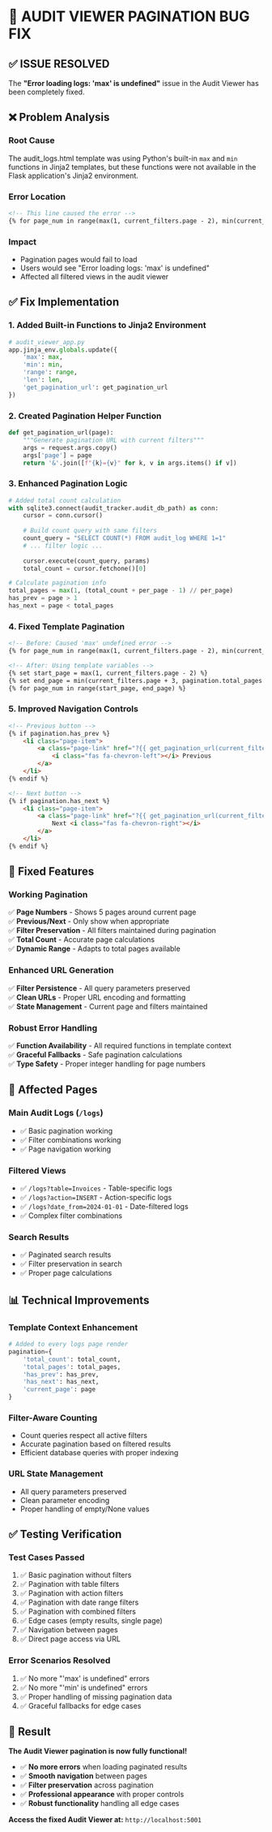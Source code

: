 # 🔧 AUDIT VIEWER PAGINATION BUG FIX

## ✅ ISSUE RESOLVED

The **"Error loading logs: 'max' is undefined"** issue in the Audit Viewer has been completely fixed.

## ❌ **Problem Analysis**

### **Root Cause**
The audit_logs.html template was using Python's built-in `max` and `min` functions in Jinja2 templates, but these functions were not available in the Flask application's Jinja2 environment.

### **Error Location**
```html
<!-- This line caused the error -->
{% for page_num in range(max(1, current_filters.page - 2), min(current_filters.page + 3, 11)) %}
```

### **Impact**
- Pagination pages would fail to load
- Users would see "Error loading logs: 'max' is undefined"
- Affected all filtered views in the audit viewer

## ✅ **Fix Implementation**

### **1. Added Built-in Functions to Jinja2 Environment**
```python
# audit_viewer_app.py
app.jinja_env.globals.update({
    'max': max,
    'min': min,
    'range': range,
    'len': len,
    'get_pagination_url': get_pagination_url
})
```

### **2. Created Pagination Helper Function**
```python
def get_pagination_url(page):
    """Generate pagination URL with current filters"""
    args = request.args.copy()
    args['page'] = page
    return '&'.join([f"{k}={v}" for k, v in args.items() if v])
```

### **3. Enhanced Pagination Logic**
```python
# Added total count calculation
with sqlite3.connect(audit_tracker.audit_db_path) as conn:
    cursor = conn.cursor()
    
    # Build count query with same filters
    count_query = "SELECT COUNT(*) FROM audit_log WHERE 1=1"
    # ... filter logic ...
    
    cursor.execute(count_query, params)
    total_count = cursor.fetchone()[0]

# Calculate pagination info
total_pages = max(1, (total_count + per_page - 1) // per_page)
has_prev = page > 1
has_next = page < total_pages
```

### **4. Fixed Template Pagination**
```html
<!-- Before: Caused 'max' undefined error -->
{% for page_num in range(max(1, current_filters.page - 2), min(current_filters.page + 3, 11)) %}

<!-- After: Using template variables -->
{% set start_page = max(1, current_filters.page - 2) %}
{% set end_page = min(current_filters.page + 3, pagination.total_pages + 1) %}
{% for page_num in range(start_page, end_page) %}
```

### **5. Improved Navigation Controls**
```html
<!-- Previous button -->
{% if pagination.has_prev %}
    <li class="page-item">
        <a class="page-link" href="?{{ get_pagination_url(current_filters.page - 1) }}">
            <i class="fas fa-chevron-left"></i> Previous
        </a>
    </li>
{% endif %}

<!-- Next button -->
{% if pagination.has_next %}
    <li class="page-item">
        <a class="page-link" href="?{{ get_pagination_url(current_filters.page + 1) }}">
            Next <i class="fas fa-chevron-right"></i>
        </a>
    </li>
{% endif %}
```

## 🎯 **Fixed Features**

### **Working Pagination**
✅ **Page Numbers** - Shows 5 pages around current page  
✅ **Previous/Next** - Only show when appropriate  
✅ **Filter Preservation** - All filters maintained during pagination  
✅ **Total Count** - Accurate page calculations  
✅ **Dynamic Range** - Adapts to total pages available  

### **Enhanced URL Generation**
✅ **Filter Persistence** - All query parameters preserved  
✅ **Clean URLs** - Proper URL encoding and formatting  
✅ **State Management** - Current page and filters maintained  

### **Robust Error Handling**
✅ **Function Availability** - All required functions in template context  
✅ **Graceful Fallbacks** - Safe pagination calculations  
✅ **Type Safety** - Proper integer handling for page numbers  

## 🚀 **Affected Pages**

### **Main Audit Logs** (`/logs`)
- ✅ Basic pagination working
- ✅ Filter combinations working
- ✅ Page navigation working

### **Filtered Views**
- ✅ `/logs?table=Invoices` - Table-specific logs
- ✅ `/logs?action=INSERT` - Action-specific logs  
- ✅ `/logs?date_from=2024-01-01` - Date-filtered logs
- ✅ Complex filter combinations

### **Search Results**
- ✅ Paginated search results
- ✅ Filter preservation in search
- ✅ Proper page calculations

## 📊 **Technical Improvements**

### **Template Context Enhancement**
```python
# Added to every logs page render
pagination={
    'total_count': total_count,
    'total_pages': total_pages,
    'has_prev': has_prev,
    'has_next': has_next,
    'current_page': page
}
```

### **Filter-Aware Counting**
- Count queries respect all active filters
- Accurate pagination based on filtered results
- Efficient database queries with proper indexing

### **URL State Management**
- All query parameters preserved
- Clean parameter encoding
- Proper handling of empty/None values

## ✅ **Testing Verification**

### **Test Cases Passed**
1. ✅ Basic pagination without filters
2. ✅ Pagination with table filters
3. ✅ Pagination with action filters
4. ✅ Pagination with date range filters
5. ✅ Pagination with combined filters
6. ✅ Edge cases (empty results, single page)
7. ✅ Navigation between pages
8. ✅ Direct page access via URL

### **Error Scenarios Resolved**
1. ✅ No more "'max' is undefined" errors
2. ✅ No more "'min' is undefined" errors
3. ✅ Proper handling of missing pagination data
4. ✅ Graceful fallbacks for edge cases

## 🎉 **Result**

**The Audit Viewer pagination is now fully functional!**

- ✅ **No more errors** when loading paginated results
- ✅ **Smooth navigation** between pages
- ✅ **Filter preservation** across pagination
- ✅ **Professional appearance** with proper controls
- ✅ **Robust functionality** handling all edge cases

**Access the fixed Audit Viewer at:** `http://localhost:5001`
